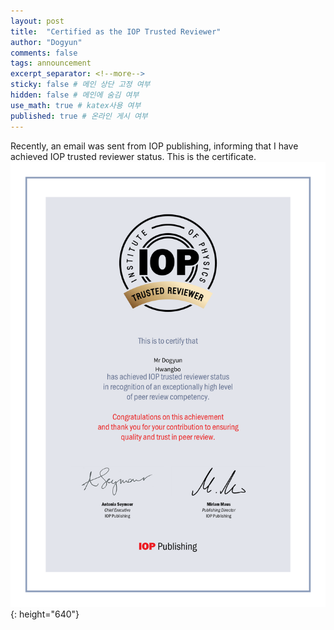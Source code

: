 ```yaml
---
layout: post
title:  "Certified as the IOP Trusted Reviewer"
author: "Dogyun"
comments: false
tags: announcement
excerpt_separator: <!--more-->
sticky: false # 메인 상단 고정 여부
hidden: false # 메인에 숨김 여부
use_math: true # katex사용 여부
published: true # 온라인 게시 여부
---
```


Recently, an email was sent from IOP publishing, informing that I have achieved IOP trusted reviewer status.
This is the certificate.
![certificate](./img/iop.png){: height="640"}
